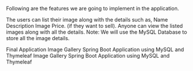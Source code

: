 Following are the features we are going to implement in the application.

The users can list their image along with the details such as,
Name
Description
Image
Price. (if they want to sell).
Anyone can view the listed images along with all the details.
Note: We will use the MySQL Database to store all the image details.

Final Application
Image Gallery Spring Boot Application using MySQL and Thymeleaf
Image Gallery Spring Boot Application using MySQL and Thymeleaf
